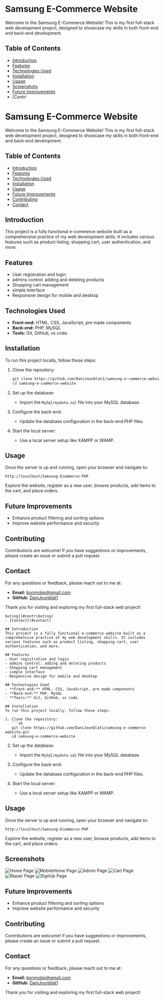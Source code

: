 
# Samsung E-Commerce Website

Welcome to the Samsung E-Commerce Website! This is my first full-stack web development project, designed to showcase my skills in both front-end and back-end development.

## Table of Contents
- [Introduction](#introduction)
- [Features](#features)
- [Technologies Used](#technologies-used)
- [Installation](#installation)
- [Usage](#usage)
- [Screenshots](#screenshots)
- [Future Improvements](#future-improvements)
- [Contri
# Samsung E-Commerce Website

Welcome to the Samsung E-Commerce Website! This is my first full-stack web development project, designed to showcase my skills in both front-end and back-end development.

## Table of Contents
- [Introduction](#introduction)
- [Features](#features)
- [Technologies Used](#technologies-used)
- [Installation](#installation)
- [Usage](#usage)
- [Future Improvements](#future-improvements)
- [Contributing](#contributing)
- [Contact](#contact)

## Introduction
This project is a fully functional e-commerce website built as a comprehensive practice of my web development skills. It includes various features such as product listing, shopping cart, user authentication, and more.

## Features
- User registration and login
- admins control: adding and deleting products
- Shopping cart management
- simple interface 
- Responsive design for mobile and desktop

## Technologies Used
- **Front-end:** HTML, CSS, JavaScript, pre made components
- **Back-end:** PHP, MySQL
- **Tools:** Git, GitHub, vs code.

## Installation
To run this project locally, follow these steps:

1. Clone the repository:
   ```sh
   git clone https://github.com/DaniJounblat1/samsung-e-commerce-website.git
   cd samsung-e-commerce-website
   ```

2. Set up the database:
   - Import the `MySql/mydata.sql` file into your MySQL database.

3. Configure the back-end:
   - Update the database configuration in the back-end PHP files.

4. Start the local server:
   - Use a local server setup like XAMPP or WAMP.

## Usage
Once the server is up and running, open your browser and navigate to:
```
http://localhost/Samsung-Ecommerce-PHP
```
Explore the website, register as a new user, browse products, add items to the cart, and place orders.

## Future Improvements
- Enhance product filtering and sorting options
- Improve website performance and security

## Contributing
Contributions are welcome! If you have suggestions or improvements, please create an issue or submit a pull request.

## Contact
For any questions or feedback, please reach out to me at:
- **Email:** [bonmobp@gmail.com](mailto:bonmobp@gmail.com)
- **GitHub:** [DaniJounblat1](https://github.com/DaniJounblat1)

Thank you for visiting and exploring my first full-stack web project!
```
buting](#contributing)
- [Contact](#contact)

## Introduction
This project is a fully functional e-commerce website built as a comprehensive practice of my web development skills. It includes various features such as product listing, shopping cart, user authentication, and more.

## Features
- User registration and login
- admins control: adding and deleting products
- Shopping cart management
- simple interface 
- Responsive design for mobile and desktop

## Technologies Used
- **Front-end:** HTML, CSS, JavaScript, pre made components
- **Back-end:** PHP, MySQL
- **Tools:** Git, GitHub, vs code.

## Installation
To run this project locally, follow these steps:

1. Clone the repository:
   ```sh
   git clone https://github.com/DaniJounblat1/samsung-e-commerce-website.git
   cd samsung-e-commerce-website
   ```

2. Set up the database:
   - Import the `MySql/mydata.sql` file into your MySQL database.

3. Configure the back-end:
   - Update the database configuration in the back-end PHP files.

4. Start the local server:
   - Use a local server setup like XAMPP or WAMP.

## Usage
Once the server is up and running, open your browser and navigate to:
```
http://localhost/Samsung-Ecommerce-PHP
```
Explore the website, register as a new user, browse products, add items to the cart, and place orders.

## Screenshots
![Home Page](https://github.com/DaniJounblat1/Samsung-Ecommerce-PHP/blob/images-branch/screenshots/home.jpg)
![MobileHome Page](https://github.com/DaniJounblat1/Samsung-Ecommerce-PHP/blob/images-branch/screenshots/mobilehome.jpg)
![Admin Page](https://github.com/DaniJounblat1/Samsung-Ecommerce-PHP/blob/images-branch/screenshots/admin.jpg)
![Cart Page](https://github.com/DaniJounblat1/Samsung-Ecommerce-PHP/blob/images-branch/screenshots/cart.jpg)
![Repair Page](https://github.com/DaniJounblat1/Samsung-Ecommerce-PHP/blob/images-branch/screenshots/repair.jpg)
![SignUp Page](https://github.com/DaniJounblat1/Samsung-Ecommerce-PHP/blob/images-branch/screenshots/signup.jpg)


## Future Improvements
- Enhance product filtering and sorting options
- Improve website performance and security

## Contributing
Contributions are welcome! If you have suggestions or improvements, please create an issue or submit a pull request.

## Contact
For any questions or feedback, please reach out to me at:
- **Email:** [bonmobp@gmail.com](mailto:bonmobp@gmail.com)
- **GitHub:** [DaniJounblat1](https://github.com/DaniJounblat1)

Thank you for visiting and exploring my first full-stack web project!
```
